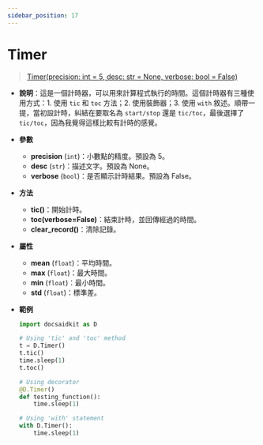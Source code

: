 ```yaml
---
sidebar_position: 17
---
```


# Timer

> [Timer(precision: int = 5, desc: str = None, verbose: bool = False)](https://github.com/DocsaidLab/DocsaidKit/blob/012540eebaebb2718987dd3ec0f7dcf40f403caa/docsaidkit/utils/time.py#L76C1-L157C71)

- **說明**：這是一個計時器，可以用來計算程式執行的時間。這個計時器有三種使用方式：1. 使用 `tic` 和 `toc` 方法；2. 使用裝飾器；3. 使用 `with` 敘述。順帶一提，當初設計時，糾結在要取名為 `start/stop` 還是 `tic/toc`，最後選擇了 `tic/toc`，因為我覺得這樣比較有計時的感覺。

- **參數**
    - **precision** (`int`)：小數點的精度。預設為 5。
    - **desc** (`str`)：描述文字。預設為 None。
    - **verbose** (`bool`)：是否顯示計時結果。預設為 False。

- **方法**
    - **tic()**：開始計時。
    - **toc(verbose=False)**：結束計時，並回傳經過的時間。
    - **clear_record()**：清除記錄。

- **屬性**
    - **mean** (`float`)：平均時間。
    - **max** (`float`)：最大時間。
    - **min** (`float`)：最小時間。
    - **std** (`float`)：標準差。

- **範例**

    ```python
    import docsaidkit as D

    # Using 'tic' and 'toc' method
    t = D.Timer()
    t.tic()
    time.sleep(1)
    t.toc()

    # Using decorator
    @D.Timer()
    def testing_function():
        time.sleep(1)

    # Using 'with' statement
    with D.Timer():
        time.sleep(1)
    ```

